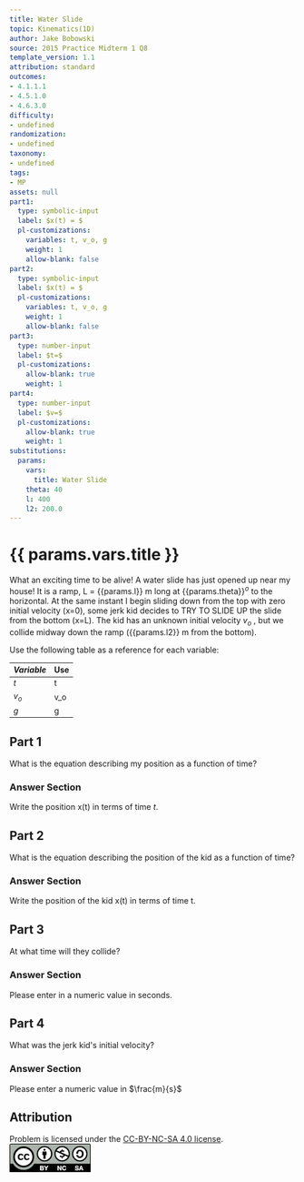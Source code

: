 ```yaml
---
title: Water Slide
topic: Kinematics(1D)
author: Jake Bobowski
source: 2015 Practice Midterm 1 Q8
template_version: 1.1
attribution: standard
outcomes:
- 4.1.1.1
- 4.5.1.0
- 4.6.3.0
difficulty:
- undefined
randomization:
- undefined
taxonomy:
- undefined
tags:
- MP
assets: null
part1:
  type: symbolic-input
  label: $x(t) = $
  pl-customizations:
    variables: t, v_o, g
    weight: 1
    allow-blank: false
part2:
  type: symbolic-input
  label: $x(t) = $
  pl-customizations:
    variables: t, v_o, g
    weight: 1
    allow-blank: false
part3:
  type: number-input
  label: $t=$
  pl-customizations:
    allow-blank: true
    weight: 1
part4:
  type: number-input
  label: $v=$
  pl-customizations:
    allow-blank: true
    weight: 1
substitutions:
  params:
    vars:
      title: Water Slide
    theta: 40
    l: 400
    l2: 200.0
---
```

# {{ params.vars.title }}
What an exciting time to be alive! A water slide has just opened up near my house! It is a ramp, L = {{params.l}} m long at {{params.theta}}$^o$ to the horizontal.
At the same instant I begin sliding down from the top with zero initial velocity (x=0), some jerk kid decides to TRY TO SLIDE UP the slide from the bottom (x=L).
The kid has an unknown initial velocity $v_o$ , but we collide midway down the ramp ({{params.l2}} m from the bottom).

Use the following table as a reference for each variable:

| $Variable$ | Use   |
|----------|-------|
| $t$  | t  |
| $v_o$  | v_o  |
| $g$  | g  |
## Part 1

What is the equation describing my position as a function of time?

### Answer Section

Write the position x(t) in terms of time $t$.
## Part 2

What is the equation describing the position of the kid as a function of time?

### Answer Section

Write the position of the kid x(t) in terms of time t.
## Part 3

At what time will they collide?

### Answer Section

Please enter in a numeric value in seconds.
## Part 4

What was the jerk kid's initial velocity?

### Answer Section

Please enter a numeric value in $\frac{m}{s}$

## Attribution

Problem is licensed under the [CC-BY-NC-SA 4.0 license](https://creativecommons.org/licenses/by-nc-sa/4.0/).<br> ![The Creative Commons 4.0 license requiring attribution-BY, non-commercial-NC, and share-alike-SA license.](https://raw.githubusercontent.com/firasm/bits/master/by-nc-sa.png)